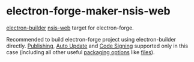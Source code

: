 # electron-forge-maker-nsis-web

[electron-builder](https://github.com/electron-userland/electron-builder) [nsis-web](https://electron.build/configuration/nsis) target for electron-forge.

Recommended to build electron-forge project using electron-builder directly.
[Publishing](https://electron.build/publishing-artifacts),
[Auto Update](https://electron.build/auto-update)
and [Code Signing](https://electron.build/code-signing) supported only in this case
(including all other useful [packaging options](https://electron.build/configuration/configuration) like [files](https://electron.build/configuration/configuration#Config-files)). 